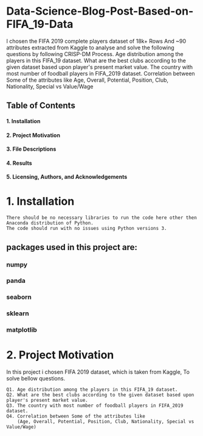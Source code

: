 # Data-Science-Blog-Post-Based-on-FIFA_19-Data
I chosen the FIFA 2019 complete players dataset of 18k+ Rows And ~90 attributes extracted from Kaggle to analyse and solve the following questions by following CRISP-DM Process.  Age distribution among the players in this FIFA_19 dataset. What are the best clubs according to the given dataset based upon player's present market value. The country with most number of foodball players in FIFA_2019 dataset. Correlation between Some of the attributes like Age, Overall, Potential, Position, Club, Nationality, Special vs Value/Wage

## Table of Contents

  #### 1. Installation
  #### 2. Project Motivation
  #### 3. File Descriptions
  #### 4. Results
  #### 5.  Licensing, Authors, and Acknowledgements
  
  # 1. Installation
  
    There should be no necessary libraries to run the code here other then Anaconda distribution of Python. 
    The code should run with no issues using Python versions 3.
    
## packages used in this project are:

   ### numpy
   ### panda 
   ### seaborn
   ### sklearn
   ### matplotlib

# 2. Project Motivation

In this project i chosen FIFA 2019 dataset, which is taken from Kaggle, To solve bellow questions.

    Q1. Age distribution among the players in this FIFA_19 dataset.
    Q2. What are the best clubs according to the given dataset based upon player's present market value.
    Q3. The country with most number of foodball players in FIFA_2019 dataset.
    Q4. Correlation between Some of the attributes like 
        (Age, Overall, Potential, Position, Club, Nationality, Special vs Value/Wage)
  
